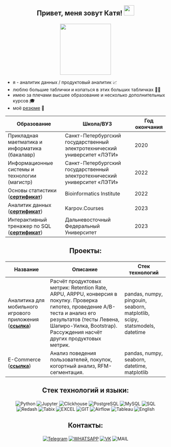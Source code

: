 ## <p align='center'>Привет, меня зовут Катя! <img src="https://github.com/blackcater/blackcater/raw/main/images/Hi.gif" height="32"/></p>
<p align='center'><img src="https://media.giphy.com/media/kG0Y9uTBGezJxLHnUl/giphy.gif" height='160'/></p>

+ я - аналитик данных / продуктовый аналитик 📈
+ люблю большие таблички и копаться в этих больших табличках ✍🏻
+ имею за плечами высшее образование и несколько дополнительных курсов 🎓
+ моё [резюме](https://github.com/lavrenkova/lavrenkova/blob/main/Резюме%2C%20Лавренкова%20Екатерина.pdf) 📝

<div align='center'>

|**Образование**|**Школа/ВУЗ**|**Год окончания**|
|----------------|-----------------|--------|
|Прикладная маетматика и информатика (бакалавр)|Санкт-Петербургский государственный электротехнический университет «ЛЭТИ»|2020|
|Информационные системы и технологии (магистр)|Санкт-Петербургский государственный электротехнический университет «ЛЭТИ»|2022|
|Основы статистики (__[сертификат](https://github.com/lavrenkova/lavrenkova/blob/main/stats.pdf)__)|Bioinformatics Institute|2022|
|Аналитик данных (__[сертификат](https://github.com/lavrenkova/lavrenkova/blob/main/da_rus.pdf)__)|Karpov.Courses|2023|
|Интерактивный тренажер по SQL (__[сертификат](https://github.com/lavrenkova/lavrenkova/blob/main/SQL.pdf)__)|Дальневосточный Федеральный Университет|2023|
</div>

## <p align='center'>Проекты:</p>
<div align='center'>

|Название|Описание|Стек технологий|
|--------|-----------|-----------|
|Аналитика для мобильного игрового приложения (__[ссылка](https://github.com/lavrenkova/mobile_games)__)|Расчёт продуктовых метрик: Retention Rate, ARPU, ARPPU, конверсия в покупку. Проверка гипотез, проведение A/B-теста и анализ его результатов (тесты Левена, Шапиро-Уилка, Bootstrap). Рассуждения насчёт других продуктовых метрик.|pandas, numpy, pingouin, seaborn, matplotlib, scipy, statsmodels, datetime|
|E-Commerce (__[ссылка](https://github.com/lavrenkova/e_commerce)__)|Анализ поведения пользователей, покупок, когортный анализ, RFM-сегментация.|pandas, numpy, seaborn, datetime, matplotlib|
</div>

## <p align="center">Стек технологий и языки:</p>
<div align='center'> 
  
![Python](https://img.shields.io/badge/-Python-FFF?style=for-the-badge&logo=python)
![Jupyter](https://img.shields.io/badge/-Jupyter_Notebook-FFF?style=for-the-badge&logo=Jupyter)
![Clickhouse](https://img.shields.io/badge/-Clickhouse-FFF?style=for-the-badge&logo=Clickhouse)
![PostgreSQL](https://img.shields.io/badge/-PostgreSQL-FFF?style=for-the-badge&logo=PostgreSQL)
![MySQL](https://img.shields.io/badge/-MySQL-FFF?style=for-the-badge&logo=MySQL)
![SQL](https://img.shields.io/badge/-SQL-FFF?style=for-the-badge&logo=SQL)
![Redash](https://img.shields.io/badge/-Redash-FFF?style=for-the-badge&logo=Redash)
![Tabix](https://img.shields.io/badge/-Tabix-FFF?style=for-the-badge&logo=Tabix)
![EXCEL](https://img.shields.io/badge/-EXCEL-FF?style=for-the-badge&logo=EXCEL)
![GIT](https://img.shields.io/badge/-GIT-FFF?style=for-the-badge&logo=GIT)
![Airflow](https://img.shields.io/badge/-Airflow-FFF?style=for-the-badge&logo=AIRFLOW)
![Tableau](https://img.shields.io/badge/-Tableau-FFF?style=for-the-badge&logo=Tableau)
![English](https://img.shields.io/badge/-English_B2-FFF?style=for-the-badge&logo=English)
</div>

## <p align='center'>Контакты:</p>
<div align="center">
  
<a href="">[![Telegram](https://img.shields.io/badge/-Telegram-27A7E7?style=for-the-badge&logo=telegram)](https://t.me/dontsendmenudes)</a>
<a href="">[![WHATSAPP](https://img.shields.io/badge/-WHATSAPP-28D146?style=for-the-badge&logo=whatsapp&logoColor=FFFFFF)](https://wa.me/79500300310)</a>
<a href="">[![VK](https://img.shields.io/badge/-VK-0077FF?style=for-the-badge&logo=vk&logoColor=FFFFF)](https://vk.com/asvici)</a>
![MAIL](https://img.shields.io/badge/-ellavrenkova@gmail.com-FFF?style=for-the-badge&logo=gmail&logoColor=FFFFF)
</div>
